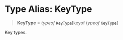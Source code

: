 # Type Alias: KeyType

> **KeyType** = *typeof* [`KeyType`](../variables/KeyType.md)\[keyof *typeof* [`KeyType`](../variables/KeyType.md)\]

Key types.

